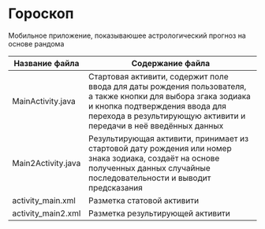 # Гороскоп

Мобильное приложение, показываюшее астрологический прогноз на основе рандома

Название файла       | Содержание файла
---------------------|----------------------
MainActivity.java    | Стартовая активити, содержит поле ввода для даты рождения пользователя, а также кнопки  для выбора згака зодиака и кнопка подтверждения ввода для перехода в результирующую активити и передачи в неё введённых данных
Main2Activity.java   | Результирующая активити, принимает из стартовой дату рождения или номер знака зодиака, создаёт на основе полученных данных случайные последовательности и выводит предсказания
activity_main.xml    | Разметка статовой активити
activity_main2.xml   | Разметка результирующей активити
